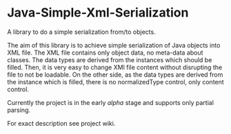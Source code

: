 # Java-Simple-Xml-Serialization
A library to do a simple serialization from/to objects.

The aim of this library is to achieve simple serialization of Java objects into XML file. The XML
file contains only object data, no meta-data about classes. The data types are derived from the instances
which should be filled. Then, it is very easy to change XMl file content without disrupting the file to not be loadable.
On the other side, as the data types are derived from the instance which is filled, there is no normalizedType control, only
content control.

Currently the project is in the early *alpha* stage and supports only partial parsing.

For exact description see project wiki.
